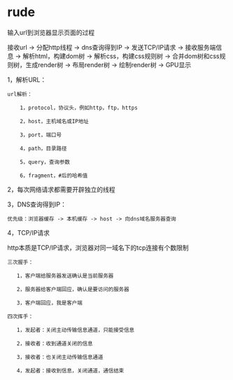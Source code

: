 # rude
输入url到浏览器显示页面的过程

接收url -> 分配http线程 -> dns查询得到IP -> 发送TCP/IP请求 -> 接收服务端信息 -> 解析html，构建dom树 -> 解析css，构建css规则树 -> 合并dom树和css规则树，生成render树 -> 布局render树 -> 绘制render树 -> GPU显示

1，解析URL：

    url解析：
    
        1，protocol，协议头，例如http，ftp，https
        
        2，host，主机域名或IP地址
        
        3，port，端口号
        
        4，path，目录路径
        
        5，query，查询参数
        
        6，fragment，#后的哈希值
        
2，每次网络请求都需要开辟独立的线程

3，DNS查询得到IP：

    优先级：浏览器缓存 -> 本机缓存 -> host -> 向dns域名服务器查询
   
4，TCP/IP请求

   http本质是TCP/IP请求，浏览器对同一域名下的tcp连接有个数限制
   
    三次握手：
   
       1，客户端给服务器发送确认是当前服务器
       
       2，服务器给客户端回应，确认是要访问的服务器
       
       3，客户端回应，我是客户端
       
    四次挥手：
    
       1，发起者：关闭主动传输信息通道，只能接受信息
       
       2，接收者：收到通道关闭的信息
       
       3，接收者：也关闭主动传输信息通道
       
       4，发起者：接收到信息，关闭通道，通信结束
